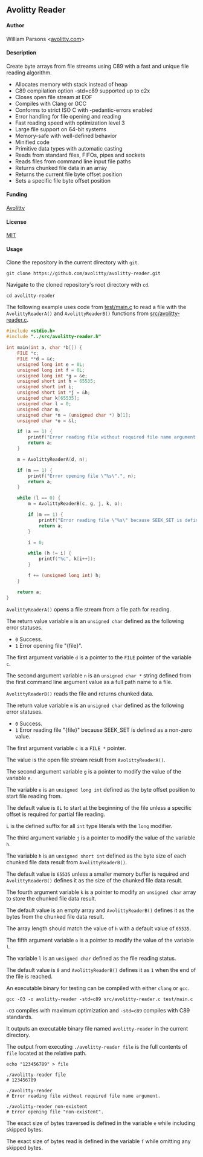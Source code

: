 ## Avolitty Reader

#### Author
William Parsons <[avolitty.com](https://avolitty.com/)>

#### Description
Create byte arrays from file streams using C89 with a fast and unique file reading algorithm.

- Allocates memory with stack instead of heap
- C89 compilation option -std=c89 supported up to c2x
- Closes open file stream at EOF
- Compiles with Clang or GCC
- Conforms to strict ISO C with -pedantic-errors enabled
- Error handling for file opening and reading
- Fast reading speed with optimization level 3
- Large file support on 64-bit systems
- Memory-safe with well-defined behavior
- Minified code
- Primitive data types with automatic casting
- Reads from standard files, FIFOs, pipes and sockets
- Reads files from command line input file paths
- Returns chunked file data in an array
- Returns the current file byte offset position
- Sets a specific file byte offset position

#### Funding
[Avolitty](https://avolitty.com/donate/)

#### License
[MIT](https://github.com/avolitty/avolitty-reader/blob/main/LICENSE)

#### Usage
Clone the repository in the current directory with `git`.

``` console
git clone https://github.com/avolitty/avolitty-reader.git
```

Navigate to the cloned repository's root directory with `cd`.

``` console
cd avolitty-reader
```

The following example uses code from [test/main.c](https://github.com/avolitty/avolitty-reader/blob/main/test/main.c) to read a file with the `AvolittyReaderA()` and `AvolittyReaderB()` functions from [src/avolitty-reader.c](https://github.com/avolitty/avolitty-reader/blob/main/src/avolitty-reader.c).

``` c
#include <stdio.h>
#include "../src/avolitty-reader.h"

int main(int a, char *b[]) {
	FILE *c;
	FILE **d = &c;
	unsigned long int e = 0L;
	unsigned long int f = 0L;
	unsigned long int *g = &e;
	unsigned short int h = 65535;
	unsigned short int i;
	unsigned short int *j = &h;
	unsigned char k[65535];
	unsigned char l = 0;
	unsigned char m;
	unsigned char *n = (unsigned char *) b[1];
	unsigned char *o = &l;

	if (a == 1) {
		printf("Error reading file without required file name argument.", n);
		return a;
	}

	m = AvolittyReaderA(d, n);

	if (m == 1) {
		printf("Error opening file \"%s\".", n);
		return a;
	}

	while (l == 0) {
		m = AvolittyReaderB(c, g, j, k, o);

		if (m == 1) {
			printf("Error reading file \"%s\" because SEEK_SET is defined as a non-zero value.", n);
			return a;
		}

		i = 0;

		while (h != i) {
			printf("%c", k[i++]);
		}

		f += (unsigned long int) h;
	}

	return a;
}
```

`AvolittyReaderA()` opens a file stream from a file path for reading.

The return value variable `m` is an `unsigned char` defined as the following error statuses.

- `0` Success.
- `1` Error opening file "{file}".

The first argument variable `d` is a pointer to the `FILE` pointer of the variable `c`.

The second argument variable `n` is an `unsigned char *` string defined from the first command line argument value as a full path name to a file.

`AvolittyReaderB()` reads the file and returns chunked data.

The return value variable `m` is an `unsigned char` defined as the following error statuses.

- `0` Success.
- `1` Error reading file "{file}" because SEEK_SET is defined as a non-zero value.

The first argument variable `c` is a `FILE *` pointer.

The value is the open file stream result from `AvolittyReaderA()`.

The second argument variable `g` is a pointer to modify the value of the variable `e`.

The variable `e` is an `unsigned long int` defined as the byte offset position to start file reading from.

The default value is `0L` to start at the beginning of the file unless a specific offset is required for partial file reading.

`L` is the defined suffix for all `int` type literals with the `long` modifier.

The third argument variable `j` is a pointer to modify the value of the variable `h`.

The variable `h` is an `unsigned short int` defined as the byte size of each chunked file data result from `AvolittyReaderB()`.

The default value is `65535` unless a smaller memory buffer is required and `AvolittyReaderB()` defines it as the size of the chunked file data result.

The fourth argument variable `k` is a pointer to modify an `unsigned char` array to store the chunked file data result.

The default value is an empty array and `AvolittyReaderB()` defines it as the bytes from the chunked file data result.

The array length should match the value of `h` with a default value of `65535`.

The fifth argument variable `o` is a pointer to modify the value of the variable `l`.

The variable `l` is an `unsigned char` defined as the file reading status.

The default value is `0` and `AvolittyReaderB()` defines it as `1` when the end of the file is reached.

An executable binary for testing can be compiled with either `clang` or `gcc`.

``` console
gcc -O3 -o avolitty-reader -std=c89 src/avolitty-reader.c test/main.c
```

`-O3` compiles with maximum optimization and `-std=c89` compiles with C89 standards.

It outputs an executable binary file named `avolitty-reader` in the current directory.

The output from executing `./avolitty-reader file` is the full contents of `file` located at the relative path.

``` console
echo "123456789" > file

./avolitty-reader file
# 123456789

./avolitty-reader
# Error reading file without required file name argument.

./avolitty-reader non-existent
# Error opening file "non-existent".
```

The exact size of bytes traversed is defined in the variable `e` while including skipped bytes.

The exact size of bytes read is defined in the variable `f` while omitting any skipped bytes.
